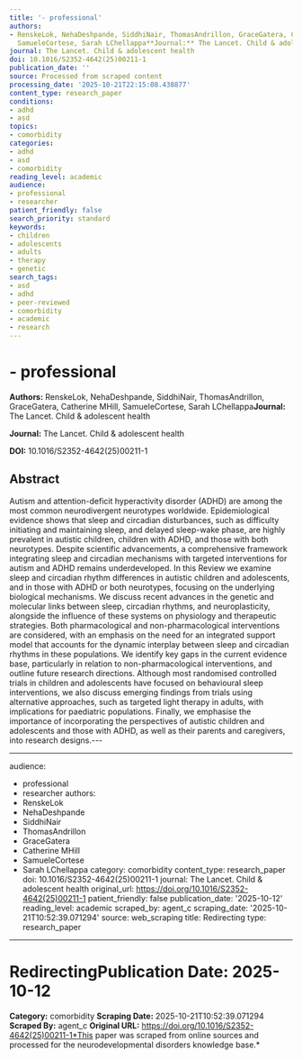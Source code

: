 ```yaml
---
title: '- professional'
authors:
- RenskeLok, NehaDeshpande, SiddhiNair, ThomasAndrillon, GraceGatera, Catherine MHill,
  SamueleCortese, Sarah LChellappa**Journal:** The Lancet. Child & adolescent health
journal: The Lancet. Child & adolescent health
doi: 10.1016/S2352-4642(25)00211-1
publication_date: ''
source: Processed from scraped content
processing_date: '2025-10-21T22:15:08.438877'
content_type: research_paper
conditions:
- adhd
- asd
topics:
- comorbidity
categories:
- adhd
- asd
- comorbidity
reading_level: academic
audience:
- professional
- researcher
patient_friendly: false
search_priority: standard
keywords:
- children
- adolescents
- adults
- therapy
- genetic
search_tags:
- asd
- adhd
- peer-reviewed
- comorbidity
- academic
- research
---
```


# - professional

**Authors:** RenskeLok, NehaDeshpande, SiddhiNair, ThomasAndrillon, GraceGatera, Catherine MHill, SamueleCortese, Sarah LChellappa**Journal:** The Lancet. Child & adolescent health

**Journal:** The Lancet. Child & adolescent health

**DOI:** 10.1016/S2352-4642(25)00211-1

## Abstract

Autism and attention-deficit hyperactivity disorder (ADHD) are among the most common neurodivergent neurotypes worldwide. Epidemiological evidence shows that sleep and circadian disturbances, such as difficulty initiating and maintaining sleep, and delayed sleep-wake phase, are highly prevalent in autistic children, children with ADHD, and those with both neurotypes. Despite scientific advancements, a comprehensive framework integrating sleep and circadian mechanisms with targeted interventions for autism and ADHD remains underdeveloped. In this Review we examine sleep and circadian rhythm differences in autistic children and adolescents, and in those with ADHD or both neurotypes, focusing on the underlying biological mechanisms. We discuss recent advances in the genetic and molecular links between sleep, circadian rhythms, and neuroplasticity, alongside the influence of these systems on physiology and therapeutic strategies. Both pharmacological and non-pharmacological interventions are considered, with an emphasis on the need for an integrated support model that accounts for the dynamic interplay between sleep and circadian rhythms in these populations. We identify key gaps in the current evidence base, particularly in relation to non-pharmacological interventions, and outline future research directions. Although most randomised controlled trials in children and adolescents have focused on behavioural sleep interventions, we also discuss emerging findings from trials using alternative approaches, such as targeted light therapy in adults, with implications for paediatric populations. Finally, we emphasise the importance of incorporating the perspectives of autistic children and adolescents and those with ADHD, as well as their parents and caregivers, into research designs.---

---
audience:
- professional
- researcher
authors:
- RenskeLok
- NehaDeshpande
- SiddhiNair
- ThomasAndrillon
- GraceGatera
- Catherine MHill
- SamueleCortese
- Sarah LChellappa
category: comorbidity
content_type: research_paper
doi: 10.1016/S2352-4642(25)00211-1
journal: The Lancet. Child & adolescent health
original_url: https://doi.org/10.1016/S2352-4642(25)00211-1
patient_friendly: false
publication_date: '2025-10-12'
reading_level: academic
scraped_by: agent_c
scraping_date: '2025-10-21T10:52:39.071294'
source: web_scraping
title: Redirecting
type: research_paper
---
# Redirecting**Publication Date:** 2025-10-12
**Category:** comorbidity
**Scraping Date:** 2025-10-21T10:52:39.071294
**Scraped By:** agent_c
**Original URL:** https://doi.org/10.1016/S2352-4642(25)00211-1*This paper was scraped from online sources and processed for the neurodevelopmental disorders knowledge base.*